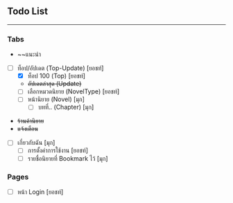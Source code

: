 ## Todo List
---
### Tabs
 *  ~~แนะนำ
 * [ ] ท็อป/อัปเดต (Top-Update) [ยอชท์]
   * [x] ท็อป 100 (Top) [ยอชท์]
   * ~~อัปเดตล่าสุด (Update)~~
   * [ ] เลือกหมวดนิยาย (NovelType) [ยอชท์]
   * [ ] หน้านิยาย (Novel)  [มุก]
     * [ ] บทที่.. (Chapter) [มุก]
 *  ~~ร้านค้านิยาย~~
 *  ~~แจ้งเตือน~~
 * [ ] เกี่ยวกับฉัน [มุก]
   * [ ] การตั้งค่าการใช้งาน [ยอชท์]
   * [ ] รายชื่อนิยายที่ Bookmark ไว้ [มุก]
### Pages
* [ ] หน้า Login [ยอชท์]
